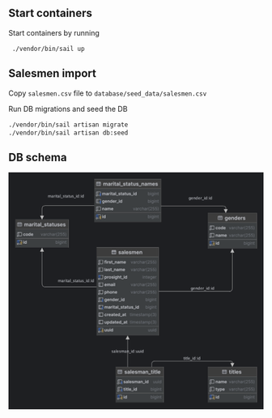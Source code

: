 ## Start containers

Start containers by running
```shell
 ./vendor/bin/sail up
```

## Salesmen import

Copy `salesmen.csv` file to `database/seed_data/salesmen.csv` 

Run DB migrations and seed the DB
```shell
./vendor/bin/sail artisan migrate
./vendor/bin/sail artisan db:seed
```

## DB schema

![DBschema.png](DBschema.png)
